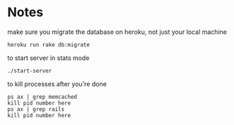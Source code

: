Notes
=====

make sure you migrate the database on heroku, not just your local machine

`heroku run rake db:migrate`

to start server in stats mode

`./start-server`

to kill processes after you're done

```
ps ax | grep memcached
kill pid number here
ps ax | grep rails
kill pid number here
```
